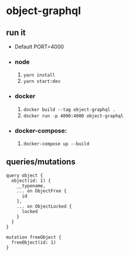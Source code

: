 # object-graphql

## run it
- Default PORT=4000
- ### node
  1. `yarn install`
  2. `yarn start:dev`
- ### docker
  1. `docker build --tag object-graphql .`
  2. `docker run -p 4000:4000 object-graphql`
- ### docker-compose:
  1. `docker-compose up --build`

## queries/mutations
```
query object {
  object(id: 1) {
    __typename,
    ... on ObjectFree {
      id
    },
    ... on ObjectLocked {
      locked
    }
  }
}
```

``` 
mutation freeObject {
  freeObject(id: 1)
}
```
